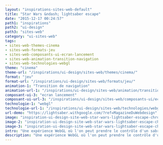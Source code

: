 ```yaml
---
layout: "inspirations-sites-web-default"
title: "Star Wars &ndash; lightsaber escape"
date: "2015-12-17 00:24:57"
path1: "inspirations"
path2: "ui-design"
path3: "sites-web"
category: "ui-sites-web"
tags:
- sites-web-themes-cinema
- sites-web-formats-jeu
- sites-web-composants-ui-ecran-lancement
- sites-web-animation-transition-navigation
- sites-web-technologies-webgl
theme: "cinema"
theme-url: "/inspirations/ui-design/sites-web/themes/cinema/"
format: "jeu"
format-url: "/inspirations/ui-design/sites-web/formats/jeu/"
animation-1: "Transition de navigation"
animation-url-1: "/inspirations/ui-design/sites-web/animation/transition-navigation/"
composant-ui-3: "ecran lancement"
composant-ui-url-3: "/inspirations/ui-design/sites-web/composants-ui/ecran-lancement/"
technologie-1: "webgl"
technologie-url-1: "/inspirations/ui-design/sites-web/technologies/webgl/"
url-demo: "https://lightsaber.withgoogle.com/?ref=MagazineDuWebdesign"
image: "inspiration-ui-design-site-web-star-wars-lightsaber-escape-chrome-experience-1.png"
image-2: "inspiration-ui-design-site-web-star-wars-lightsaber-escape-chrome-experience-3.png"
image-3: "inspiration-ui-design-site-web-star-wars-lightsaber-escape-chrome-experience-2.jpg"
intro: "Une expérience WebGL où l'on peut prendre le contrôle d'un sabre laser. Le point le plus intéressant se trouve après avoir connecter votre téléphone à l'interface de jeux ^^."
description: "Une expérience WebGL où l'on peut prendre le contrôle d'un sabre laser."
---
```

